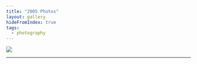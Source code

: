 ```yaml
---
title: "2005 Photos"
layout: gallery
hideFromIndex: true
tags:
  - photography
---
```


![](/content/posts/assets/photos/2005-09-18_02.54.44.jpg)

---
